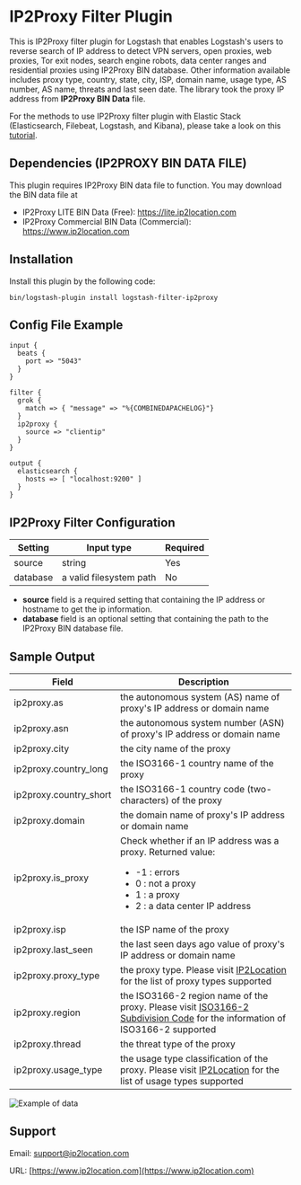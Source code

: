 # IP2Proxy Filter Plugin
This is IP2Proxy filter plugin for Logstash that enables Logstash's users to reverse search of IP address to detect VPN servers, open proxies, web proxies, Tor exit nodes, search engine robots, data center ranges and residential proxies using IP2Proxy BIN database. Other information available includes proxy type, country, state, city, ISP, domain name, usage type, AS number, AS name, threats and last seen date. The library took the proxy IP address from **IP2Proxy BIN Data** file.

For the methods to use IP2Proxy filter plugin with Elastic Stack (Elasticsearch, Filebeat, Logstash, and Kibana), please take a look on this [tutorial](https://blog.ip2location.com/knowledge-base/how-to-use-ip2proxy-filter-plugin-with-elastic-stack).


## Dependencies (IP2PROXY BIN DATA FILE)
This plugin requires IP2Proxy BIN data file to function. You may download the BIN data file at
* IP2Proxy LITE BIN Data (Free): https://lite.ip2location.com
* IP2Proxy Commercial BIN Data (Commercial): https://www.ip2location.com


## Installation
Install this plugin by the following code:
```
bin/logstash-plugin install logstash-filter-ip2proxy
```


## Config File Example
```
input {
  beats {
    port => "5043"
  }
}

filter {
  grok {
    match => { "message" => "%{COMBINEDAPACHELOG}"}
  }
  ip2proxy {
    source => "clientip"
  }
}

output {
  elasticsearch {
    hosts => [ "localhost:9200" ]
  }
}
```


## IP2Proxy Filter Configuration
|Setting|Input type|Required|
|---|---|---|
|source|string|Yes|
|database|a valid filesystem path|No|

* **source** field is a required setting that containing the IP address or hostname to get the ip information.
* **database** field is an optional setting that containing the path to the IP2Proxy BIN database file.


## Sample Output
|Field|Description|
|---|---|
|ip2proxy.as|the autonomous system (AS) name of proxy's IP address or domain name|
|ip2proxy.asn|the autonomous system number (ASN) of proxy's IP address or domain name|
|ip2proxy.city|the city name of the proxy|
|ip2proxy.country_long|the ISO3166-1 country name of the proxy|
|ip2proxy.country_short|the ISO3166-1 country code (two-characters) of the proxy|
|ip2proxy.domain|the domain name of proxy's IP address or domain name|
|ip2proxy.is_proxy|Check whether if an IP address was a proxy. Returned value:<ul><li>-1 : errors</li><li>0 : not a proxy</li><li>1 : a proxy</li><li>2 : a data center IP address</li></ul>|
|ip2proxy.isp|the ISP name of the proxy|
|ip2proxy.last_seen|the last seen days ago value of proxy's IP address or domain name|
|ip2proxy.proxy_type|the proxy type. Please visit  <a href="https://www.ip2location.com/database/px10-ip-proxytype-country-region-city-isp-domain-usagetype-asn-lastseen-threat-residential" target="_blank">IP2Location</a> for the list of proxy types supported|
|ip2proxy.region|the ISO3166-2 region name of the proxy. Please visit <a href="https://www.ip2location.com/free/iso3166-2" target="_blank">ISO3166-2 Subdivision Code</a> for the information of ISO3166-2 supported|
|ip2proxy.thread|the threat type of the proxy|
|ip2proxy.usage_type|the usage type classification of the proxy. Please visit <a href="https://www.ip2location.com/database/px10-ip-proxytype-country-region-city-isp-domain-usagetype-asn-lastseen-threat-residential" target="_blank">IP2Location</a> for the list of usage types supported|

![Example of data](https://www.ip2location.com/assets/img/logstash-filter-ip2proxy-screenshot.png?)


## Support
Email: support@ip2location.com

URL: [https://www.ip2location.com](https://www.ip2location.com)
